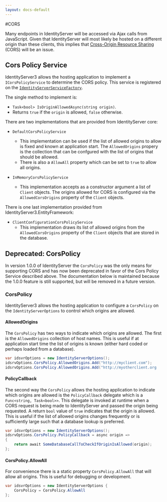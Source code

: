 ```yaml
---
layout: docs-default
---
```


#CORS

Many endpoints in IdentityServer will be accessed via Ajax calls from JavaScript. Given that IdentityServer will most likely be hosted on a different origin than these clients, this implies that [Cross-Origin Resource Sharing](http://www.html5rocks.com/en/tutorials/cors/) (CORS) will be an issue.

## Cors Policy Service

IdentityServer3 allows the hosting application to implement a `ICorsPolicyService` to determine the CORS policy. This service is registered on the [`IdentityServerServiceFactory`](serviceFactory.html).

The single method to implement is:

* `Task<bool> IsOriginAllowedAsync(string origin)`. 
 * Returns `true` if the `origin` is allowed, `false` otherwise.

There are two implementations that are provided from IdentityServer core:

* `DefaultCorsPolicyService`
  * This implementation can be used if the list of allowed origins to allow is fixed and known at application start. The `AllowedOrigins` propery is the collection that can be confgured with the list of origins that should be allowed.
  * There is also a `AllowAll` property which can be set to `true` to allow all origins.

* `InMemoryCorsPolicyService`
  * This implementation accepts as a constructor argument a list of `Client` objects. The origins allowed for CORS  is configured via the `AllowedCorsOrigins` property of the `Client` objects. 

There is one last implementation provided from IdentityServer3.EntityFramework:
* `ClientConfigurationCorsPolicyService`
  * This implementation draws its list of allowed origins from the `AllowedCorsOrigins` property of the `Client` objects that are stored in the database.

## Deprecated: CorsPolicy

In version 1.0.0 of IdentityServer the `CorsPolicy` was the only means for supporting CORS and has now been deprecated in favor of the Cors Policy Service described above. The documentation below is maintained because the 1.0.0 feature is still supported, but will be removed in a future version.

### CorsPolicy

IdentityServer3 allows the hosting application to configure a `CorsPolicy` on the `IdentityServerOptions` to control which origins are allowed. 

#### AllowedOrigins

The `CorsPolicy` has two ways to indicate which origins are allowed. The first is the `AllowedOrigins` collection of host names. This is useful if at application start time the list of origins is known (either hard coded or perhaps loaded from a database).

```csharp
var idsvrOptions = new IdentityServerOptions();
idsrvOptions.CorsPolicy.AllowedOrigins.Add("http://myclient.com");
idsrvOptions.CorsPolicy.AllowedOrigins.Add("http://myotherclient.org
```

#### PolicyCallback

The second way the `CorsPolicy` allows the hosting application to indicate which origins are allowed is the `PolicyCallback` delegate which is a `Func<string, Task<bool>>`. This delegate is invoked at runtime when a CORS request is being made to IdentityServer and passed the origin being requested. A return `bool` value of `true` indicates that the origin is allowed. This is useful if the list of allowed origins changes frequently or is sufficiently large such that a database lookup is preferred.

```csharp
var idsvrOptions = new IdentityServerOptions();
idsrvOptions.CorsPolicy.PolicyCallback = async origin =>
{
    return await SomeDatabaseCallToCheckIfOriginIsAllowed(origin);
};
```

#### CorsPolicy.AllowAll

For convenience there is a static property `CorsPolicy.AllowAll` that will allow all origins. This is useful for debugging or development.

```csharp
var idsvrOptions = new IdentityServerOptions {
    CorsPolicy = CorsPolicy.AllowAll
};
```
